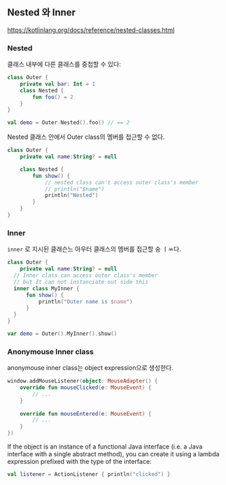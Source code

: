 ## Nested 와 Inner

https://kotlinlang.org/docs/reference/nested-classes.html

### Nested

클래스 내부에 다른 클래스를 중첩할 수 있다:

```kt
class Outer {
    private val bar: Int = 1
    class Nested {
        fun foo() = 2
    }
}

val demo = Outer.Nested().foo() // == 2
```

Nested 클래스 안에서 Outer class의 멤버를 접근할 수 없다.

```kt
class Outer {
    private val name:String? = null

    class Nested {
        fun show() {
            // nested class can't access outer class's member
            // println("$name")
            println("Nested")
        }
    }
}
```



### Inner

`inner` 로 지시된 클래슨느 아우터 클래스의 멤버를 접근할 숭 ㅣㅆ다.

```kt
class Outer {
    private val name:String? = null
  // Inner class can access outer class's member
  // but It can not instanciate out side this
  inner class MyInner {
      fun show() {
          println("Outer name is $name")
      }
  }
}

var demo = Outer().MyInner().show()
```


### Anonymouse Inner class

anonymouse inner class는 object expression으로 생성한다.


```kt
window.addMouseListener(object: MouseAdapter() {
    override fun mouseClicked(e: MouseEvent) {
        // ...
    }
                                                                                                            
    override fun mouseEntered(e: MouseEvent) {
        // ...
    }
})
```


If the object is an instance of a functional Java interface (i.e. a Java interface with a single abstract method), you can create it using a lambda expression prefixed with the type of the interface:

```kt
val listener = ActionListener { println("clicked") }
```

